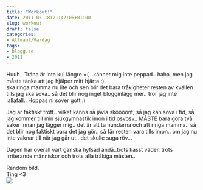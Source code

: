 ```yaml
---
title: "Workout!"
date: 2011-05-18T21:42:08+01:00
slug: workout
draft: false
categories:
- Allmänt/Vardag
tags:
- blogg.se
- 2011
---
```

Huuh.. Träna är inte kul längre =( ..känner mig inte peppad.. haha. men jag måste tänka att jag hjälper mitt hjärta :)  
ska ringa mamma nu lite och sen blir det bara tråkigheter resten av kvällen tills jag ska sova.. så det blir nog inget blogginlägg mer.. tror jag inte iallafall.. Hoppas ni sover gott :)  
  
Jag är faktiskt trött.. vilket känns så jävla sköööönt, så jag kan sova i tid, så jag kommer till min sjukgymnastik imon i tid osvosv.. MÅSTE bara göra två saker innan jag lägger mig.. det är att ta hundarna och att ringa mamma.. så det blir nog faktiskt bara det jag gör.. så får resten vara tills imon.. om jag nu inte vaknar till när jag går ut.. det skulle suga röv...  
  
Dagen har overall vart ganska hyfsad ändå..trots kasst väder, trots irriterande människor och trots alla tråkiga måsten..  
  
  
Random bild.  
Ting <3  
![](/assets/images/blogg.se/img_1701_148551094.jpg)